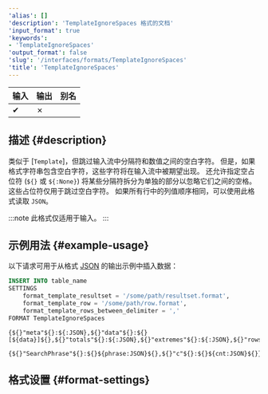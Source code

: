 ```yaml
---
'alias': []
'description': 'TemplateIgnoreSpaces 格式的文档'
'input_format': true
'keywords':
- 'TemplateIgnoreSpaces'
'output_format': false
'slug': '/interfaces/formats/TemplateIgnoreSpaces'
'title': 'TemplateIgnoreSpaces'
---
```


| 输入 | 输出 | 别名 |
|-------|--------|-------|
| ✔     | ✗      |       |

## 描述 {#description}

类似于 [`Template`]，但跳过输入流中分隔符和数值之间的空白字符。 
但是，如果格式字符串包含空白字符，这些字符将在输入流中被期望出现。 
还允许指定空占位符 (`${}` 或 `${:None}`) 将某些分隔符拆分为单独的部分以忽略它们之间的空格。 
这些占位符仅用于跳过空白字符。
如果所有行中的列值顺序相同，可以使用此格式读取 `JSON`。

:::note
此格式仅适用于输入。
:::

## 示例用法 {#example-usage}

以下请求可用于从格式 [JSON](/interfaces/formats/JSON) 的输出示例中插入数据：

```sql
INSERT INTO table_name 
SETTINGS
    format_template_resultset = '/some/path/resultset.format',
    format_template_row = '/some/path/row.format',
    format_template_rows_between_delimiter = ','
FORMAT TemplateIgnoreSpaces
```

```text title="/some/path/resultset.format"
{${}"meta"${}:${:JSON},${}"data"${}:${}[${data}]${},${}"totals"${}:${:JSON},${}"extremes"${}:${:JSON},${}"rows"${}:${:JSON},${}"rows_before_limit_at_least"${}:${:JSON}${}}
```

```text title="/some/path/row.format"
{${}"SearchPhrase"${}:${}${phrase:JSON}${},${}"c"${}:${}${cnt:JSON}${}}
```

## 格式设置 {#format-settings}
